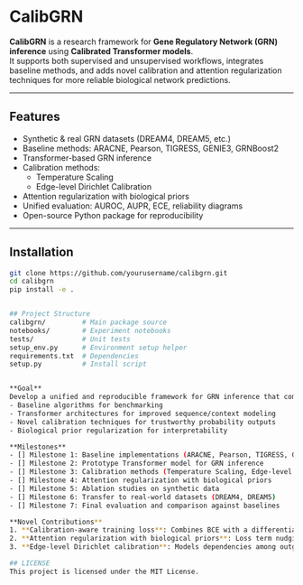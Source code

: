 # CalibGRN

**CalibGRN** is a research framework for **Gene Regulatory Network (GRN) inference** using **Calibrated Transformer models**.  
It supports both supervised and unsupervised workflows, integrates baseline methods, and adds novel calibration and attention regularization techniques for more reliable biological network predictions.

---

## Features
- Synthetic & real GRN datasets (DREAM4, DREAM5, etc.)
- Baseline methods: ARACNE, Pearson, TIGRESS, GENIE3, GRNBoost2
- Transformer-based GRN inference
- Calibration methods:
  - Temperature Scaling
  - Edge-level Dirichlet Calibration
- Attention regularization with biological priors
- Unified evaluation: AUROC, AUPR, ECE, reliability diagrams
- Open-source Python package for reproducibility

---

## Installation
```bash
git clone https://github.com/yourusername/calibgrn.git
cd calibgrn
pip install -e .


## Project Structure
calibgrn/         # Main package source
notebooks/        # Experiment notebooks
tests/            # Unit tests
setup_env.py      # Environment setup helper
requirements.txt  # Dependencies
setup.py          # Install script


**Goal**
Develop a unified and reproducible framework for GRN inference that combines:
- Baseline algorithms for benchmarking
- Transformer architectures for improved sequence/context modeling
- Novel calibration techniques for trustworthy probability outputs
- Biological prior regularization for interpretability

**Milestones**
- [] Milestone 1: Baseline implementations (ARACNE, Pearson, TIGRESS, GENIE3, GRNBoost2)
- [] Milestone 2: Prototype Transformer model for GRN inference
- [] Milestone 3: Calibration methods (Temperature Scaling, Edge-level Dirichlet Calibration)
- [] Milestone 4: Attention regularization with biological priors
- [] Milestone 5: Ablation studies on synthetic data
- [] Milestone 6: Transfer to real-world datasets (DREAM4, DREAM5)
- [] Milestone 7: Final evaluation and comparison against baselines

**Novel Contributions**
1. **Calibration-aware training loss**: Combines BCE with a differentiable calibration penalty (e.g., soft ECE surrogate) to improve both accuracy and calibration.
2. **Attention regularization with biological priors**: Loss term nudging attention weights toward known TF→target likelihoods (e.g., motif presence).
3. **Edge-level Dirichlet calibration**: Models dependencies among outgoing edges from the same regulator, beyond independent scaling.

## LICENSE
This project is licensed under the MIT License.
